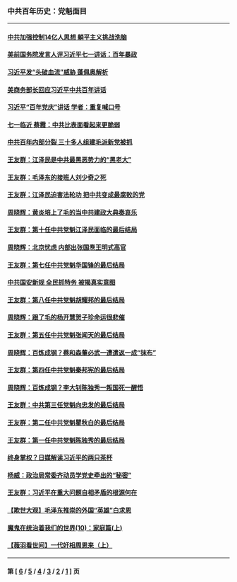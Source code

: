 ### 中共百年历史：党魁面目
---
#### [中共加强控制14亿人思想 躺平主义挑战洗脑](../../pages/nf1176107/n13094299.md?07200430) 
#### [美前国务院发言人评习近平七一讲话：百年暴政](../../pages/nf1176107/n13066986.md?07200430) 
#### [习近平发“头破血流”威胁 蓬佩奥解析](../../pages/nf1176107/n13063604.md?07200430) 
#### [美商务部长回应习近平中共百年讲话](../../pages/nf1176107/n13062903.md?07200430) 
#### [习近平“百年党庆”讲话 学者：重复喊口号](../../pages/nf1176107/n13061411.md?07200430) 
#### [七一临近 蔡霞：中共比表面看起来更脆弱](../../pages/nf1176107/n13056418.md?07200430) 
#### [中共百年内部分裂 三十多人组建毛派新党被抓](../../pages/nf1176107/n13044023.md?07200430) 
#### [王友群：江泽民是中共最黑恶势力的“黑老大”](../../pages/nf1176107/n13022180.md?07200430) 
#### [王友群：毛泽东的接班人刘少奇之死](../../pages/nf1176107/n12991772.md?07200430) 
#### [王友群：江泽民迫害法轮功 把中共变成最腐败的党](../../pages/nf1176107/n12947347.md?07200430) 
#### [周晓辉：黄炎培上了毛的当中共建政大典奏哀乐](../../pages/nf1176107/n12942780.md?07200430) 
#### [王友群：第十任中共党魁江泽民面临的最后结局](../../pages/nf1176107/n12933748.md?07200430) 
#### [周晓辉：北京忧虑 内部出张国焘王明式高官](../../pages/nf1176107/n12931709.md?07200430) 
#### [王友群：第七任中共党魁华国锋的最后结局](../../pages/nf1176107/n12918457.md?07200430) 
#### [中共国安新规 全民抓特务 被揭真实意图](../../pages/nf1176107/n12911615.md?07200430) 
#### [王友群：第八任中共党魁胡耀邦的最后结局](../../pages/nf1176107/n12902918.md?07200430) 
#### [周晓辉：跟了毛的杨开慧贺子珍命运很悲催](../../pages/nf1176107/n12877804.md?07200430) 
#### [王友群：第五任中共党魁张闻天的最后结局](../../pages/nf1176107/n12865420.md?07200430) 
#### [周晓辉：百炼成钢？蔡和森董必武一遭遣返一成“抹布”](../../pages/nf1176107/n12854806.md?07200430) 
#### [王友群：第四任中共党魁秦邦宪的最后结局](../../pages/nf1176107/n12855290.md?07200430) 
#### [周晓辉：百炼成钢？李大钊陈独秀一叛国死一醒悟](../../pages/nf1176107/n12847981.md?07200430) 
#### [王友群：中共第三任党魁向忠发的最后结局](../../pages/nf1176107/n12840390.md?07200430) 
#### [王友群：第二任中共党魁瞿秋白的最后结局](../../pages/nf1176107/n12824710.md?07200430) 
#### [王友群：第一任中共党魁陈独秀的最后结局](../../pages/nf1176107/n12809869.md?07200430) 
#### [终身掌权？日媒解读习近平的两只茶杯](../../pages/nf1176107/n12805064.md?07200430) 
#### [杨威：政治局常委齐动员学党史牵出的“秘密”](../../pages/nf1176107/n12764642.md?07200430) 
#### [王友群：习近平在重大问题自相矛盾的根源何在](../../pages/nf1176107/n12499563.md?07200430) 
#### [【欺世大观】毛泽东推崇的外国“英雄”白求恩](../../pages/nf1176107/n12362005.md?07200430) 
#### [魔鬼在统治着我们的世界(10)：家庭篇(上)](../../pages/nf1176107/n10435448.md?07200430) 
#### [【薇羽看世间】一代奸相周恩来（上）](../../pages/nf1176107/n12401109.md?07200430) 

---
#### 第 [ [6](./6.md?07200430) / [5](./5.md?07200430) / [4](./4.md?07200430) / [3](./3.md?07200430) / [2](./2.md?07200430) / [1](./1.md?07200430) ] 页
